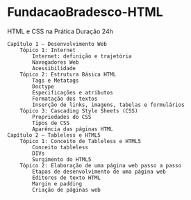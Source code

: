 # FundacaoBradesco-HTML
HTML e CSS na Prática  Duração 24h  

    Capítulo 1 – Desenvolvimento Web
        Tópico 1: Internet
            Internet: definição e trajetória
            Navegadores Web
            Acessibilidade
        Tópico 2: Estrutura Básica HTML
            Tags e Metatags
            Doctype
            Especificações e atributos
            Formatação dos textos
            Inserção de links, imagens, tabelas e formulários
        Tópico 3: Cascading Style Sheets (CSS)
            Propriedades do CSS
            Tipos de CSS
            Aparência das páginas HTML
    Capítulo 2 – Tableless e HTML5
        Tópico 1: Conceito de Tableless e HTML5
            Conceito tableless
            DIVs
            Surgimento do HTML5
        Tópico 2: Elaboração de uma página web passo a passo
            Etapas de desenvolvimento de uma página web
            Editores de texto HTML
            Margin e padding
            Criação de páginas web



